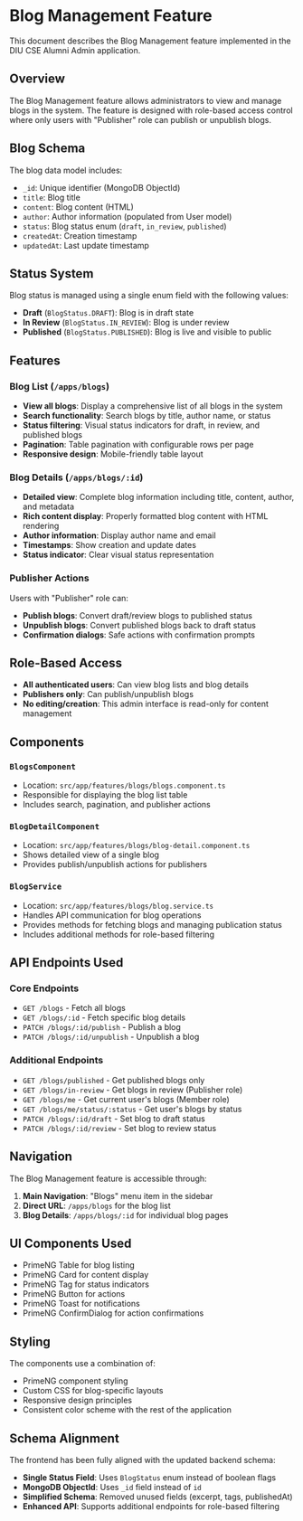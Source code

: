 # Blog Management Feature

This document describes the Blog Management feature implemented in the DIU CSE Alumni Admin application.

## Overview

The Blog Management feature allows administrators to view and manage blogs in the system. The feature is designed with role-based access control where only users with "Publisher" role can publish or unpublish blogs.

## Blog Schema

The blog data model includes:

- `_id`: Unique identifier (MongoDB ObjectId)
- `title`: Blog title
- `content`: Blog content (HTML)
- `author`: Author information (populated from User model)
- `status`: Blog status enum (`draft`, `in_review`, `published`)
- `createdAt`: Creation timestamp
- `updatedAt`: Last update timestamp

## Status System

Blog status is managed using a single enum field with the following values:

- **Draft** (`BlogStatus.DRAFT`): Blog is in draft state
- **In Review** (`BlogStatus.IN_REVIEW`): Blog is under review
- **Published** (`BlogStatus.PUBLISHED`): Blog is live and visible to public

## Features

### Blog List (`/apps/blogs`)

- **View all blogs**: Display a comprehensive list of all blogs in the system
- **Search functionality**: Search blogs by title, author name, or status
- **Status filtering**: Visual status indicators for draft, in review, and published blogs
- **Pagination**: Table pagination with configurable rows per page
- **Responsive design**: Mobile-friendly table layout

### Blog Details (`/apps/blogs/:id`)

- **Detailed view**: Complete blog information including title, content, author, and metadata
- **Rich content display**: Properly formatted blog content with HTML rendering
- **Author information**: Display author name and email
- **Timestamps**: Show creation and update dates
- **Status indicator**: Clear visual status representation

### Publisher Actions

Users with "Publisher" role can:

- **Publish blogs**: Convert draft/review blogs to published status
- **Unpublish blogs**: Convert published blogs back to draft status
- **Confirmation dialogs**: Safe actions with confirmation prompts

## Role-Based Access

- **All authenticated users**: Can view blog lists and blog details
- **Publishers only**: Can publish/unpublish blogs
- **No editing/creation**: This admin interface is read-only for content management

## Components

### `BlogsComponent`

- Location: `src/app/features/blogs/blogs.component.ts`
- Responsible for displaying the blog list table
- Includes search, pagination, and publisher actions

### `BlogDetailComponent`

- Location: `src/app/features/blogs/blog-detail.component.ts`
- Shows detailed view of a single blog
- Provides publish/unpublish actions for publishers

### `BlogService`

- Location: `src/app/features/blogs/blog.service.ts`
- Handles API communication for blog operations
- Provides methods for fetching blogs and managing publication status
- Includes additional methods for role-based filtering

## API Endpoints Used

### Core Endpoints

- `GET /blogs` - Fetch all blogs
- `GET /blogs/:id` - Fetch specific blog details
- `PATCH /blogs/:id/publish` - Publish a blog
- `PATCH /blogs/:id/unpublish` - Unpublish a blog

### Additional Endpoints

- `GET /blogs/published` - Get published blogs only
- `GET /blogs/in-review` - Get blogs in review (Publisher role)
- `GET /blogs/me` - Get current user's blogs (Member role)
- `GET /blogs/me/status/:status` - Get user's blogs by status
- `PATCH /blogs/:id/draft` - Set blog to draft status
- `PATCH /blogs/:id/review` - Set blog to review status

## Navigation

The Blog Management feature is accessible through:

1. **Main Navigation**: "Blogs" menu item in the sidebar
2. **Direct URL**: `/apps/blogs` for the blog list
3. **Blog Details**: `/apps/blogs/:id` for individual blog pages

## UI Components Used

- PrimeNG Table for blog listing
- PrimeNG Card for content display
- PrimeNG Tag for status indicators
- PrimeNG Button for actions
- PrimeNG Toast for notifications
- PrimeNG ConfirmDialog for action confirmations

## Styling

The components use a combination of:

- PrimeNG component styling
- Custom CSS for blog-specific layouts
- Responsive design principles
- Consistent color scheme with the rest of the application

## Schema Alignment

The frontend has been fully aligned with the updated backend schema:

- **Single Status Field**: Uses `BlogStatus` enum instead of boolean flags
- **MongoDB ObjectId**: Uses `_id` field instead of `id`
- **Simplified Schema**: Removed unused fields (excerpt, tags, publishedAt)
- **Enhanced API**: Supports additional endpoints for role-based filtering
